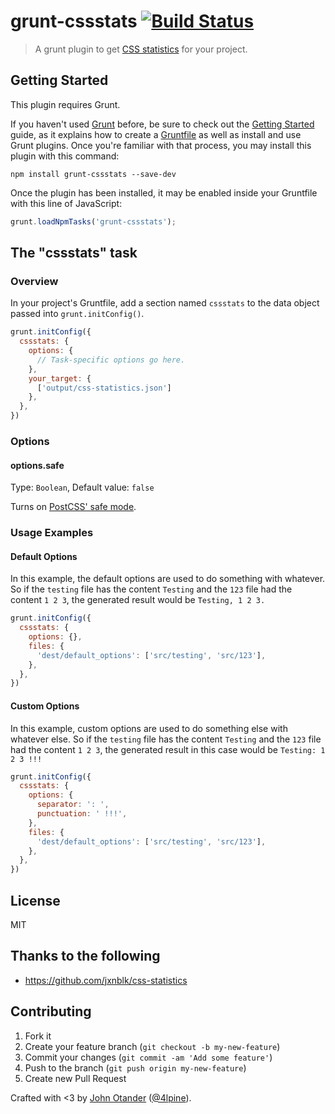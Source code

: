 # grunt-cssstats [![Build Status](https://travis-ci.org/johnotander/grunt-cssstats.svg?branch=master)](https://travis-ci.org/johnotander/grunt-cssstats)

> A grunt plugin to get [CSS statistics](https://github.com/jxnblk/css-statistics) for your project.

## Getting Started

This plugin requires Grunt.

If you haven't used [Grunt](http://gruntjs.com/) before, be sure to check out the [Getting Started](http://gruntjs.com/getting-started) guide, as it explains how to create a [Gruntfile](http://gruntjs.com/sample-gruntfile) as well as install and use Grunt plugins. Once you're familiar with that process, you may install this plugin with this command:

```shell
npm install grunt-cssstats --save-dev
```

Once the plugin has been installed, it may be enabled inside your Gruntfile with this line of JavaScript:

```js
grunt.loadNpmTasks('grunt-cssstats');
```

## The "cssstats" task

### Overview
In your project's Gruntfile, add a section named `cssstats` to the data object passed into `grunt.initConfig()`.

```js
grunt.initConfig({
  cssstats: {
    options: {
      // Task-specific options go here.
    },
    your_target: {
      ['output/css-statistics.json']
    },
  },
})
```

### Options

#### options.safe

Type: `Boolean`, Default value: `false`

Turns on [PostCSS' safe mode](https://github.com/postcss/postcss#safe-mode).

### Usage Examples

#### Default Options
In this example, the default options are used to do something with whatever. So if the `testing` file has the content `Testing` and the `123` file had the content `1 2 3`, the generated result would be `Testing, 1 2 3.`

```js
grunt.initConfig({
  cssstats: {
    options: {},
    files: {
      'dest/default_options': ['src/testing', 'src/123'],
    },
  },
})
```

#### Custom Options

In this example, custom options are used to do something else with whatever else. So if the `testing` file has the content `Testing` and the `123` file had the content `1 2 3`, the generated result in this case would be `Testing: 1 2 3 !!!`

```js
grunt.initConfig({
  cssstats: {
    options: {
      separator: ': ',
      punctuation: ' !!!',
    },
    files: {
      'dest/default_options': ['src/testing', 'src/123'],
    },
  },
})
```

## License

MIT

## Thanks to the following

* <https://github.com/jxnblk/css-statistics>

## Contributing

1. Fork it
2. Create your feature branch (`git checkout -b my-new-feature`)
3. Commit your changes (`git commit -am 'Add some feature'`)
4. Push to the branch (`git push origin my-new-feature`)
5. Create new Pull Request

Crafted with <3 by [John Otander](http://johnotander.com) ([@4lpine](https://twitter.com/4lpine)).
